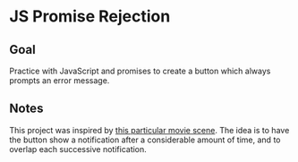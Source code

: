# JS Promise Rejection

<!-- ## [Live Demo]() -->

## Goal

Practice with JavaScript and promises to create a button which always prompts an error message.

## Notes

This project was inspired by [this particular movie scene](https://www.youtube.com/watch?v=zCK3r570AbQ). The idea is to have the button show a notification after a considerable amount of time, and to overlap each successive notification.
